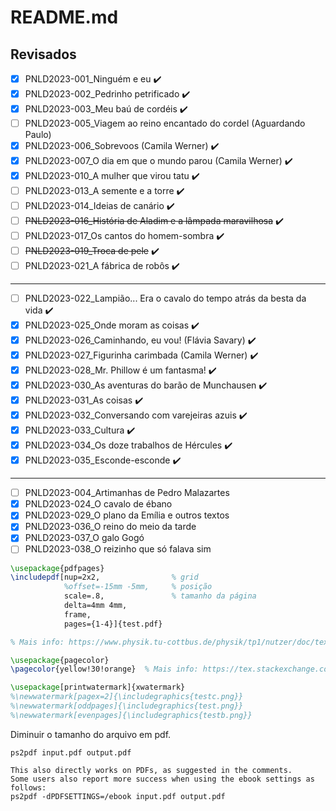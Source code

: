 README.md
======

Revisados
---------

- [x] PNLD2023-001_Ninguém e eu ✔️
- [x] PNLD2023-002_Pedrinho petrificado ✔️
- [x] PNLD2023-003_Meu baú de cordéis ✔️
- [ ] PNLD2023-005_Viagem ao reino encantado do cordel (Aguardando Paulo)
- [x] PNLD2023-006_Sobrevoos (Camila Werner) ✔️
- [x] PNLD2023-007_O dia em que o mundo parou (Camila Werner) ✔️
- [x] PNLD2023-010_A mulher que virou tatu ✔️
- [ ] PNLD2023-013_A semente e a torre ✔️
- [ ] PNLD2023-014_Ideias de canário ✔️
- [ ] ~~PNLD2023-016_História de Aladim e a lâmpada maravilhosa~~ ✔️
- [ ] PNLD2023-017_Os cantos do homem-sombra ✔️
- [ ] ~~PNLD2023-019_Troca de pele~~ ✔️
- [ ] PNLD2023-021_A fábrica de robôs ✔️
------------------------------------------------------------
- [ ] PNLD2023-022_Lampião... Era o cavalo do tempo atrás da besta da vida ✔️
- [x] PNLD2023-025_Onde moram as coisas ✔️
- [x] PNLD2023-026_Caminhando, eu vou! (Flávia Savary) ✔️
- [x] PNLD2023-027_Figurinha carimbada (Camila Werner) ✔️
- [x] PNLD2023-028_Mr. Phillow é um fantasma! ✔️
- [x] PNLD2023-030_As aventuras do barão de Munchausen ✔️
- [x] PNLD2023-031_As coisas ✔️
- [x] PNLD2023-032_Conversando com varejeiras azuis ✔️
- [x] PNLD2023-033_Cultura ✔️
- [x] PNLD2023-034_Os doze trabalhos de Hércules ✔️
- [x] PNLD2023-035_Esconde-esconde ✔️
------------------------------------------------------------
- [ ] PNLD2023-004_Artimanhas de Pedro Malazartes
- [x] PNLD2023-024_O cavalo de ébano
- [x] PNLD2023-029_O plano da Emília e outros textos
- [x] PNLD2023-036_O reino do meio da tarde
- [x] PNLD2023-037_O galo Gogó
- [ ] PNLD2023-038_O reizinho que só falava sim

```tex
\usepackage{pdfpages}
\includepdf[nup=2x2, 				% grid
			%offset=-15mm -5mm, 	% posição
			scale=.8, 				% tamanho da página
            delta=4mm 4mm, 			
            frame,
            pages={1-4}]{test.pdf}

% Mais info: https://www.physik.tu-cottbus.de/physik/tp1/nutzer/doc/texmf/latex/pdfpages/pdf-ex.tex
```

```tex
\usepackage{pagecolor}
\pagecolor{yellow!30!orange}  % Mais info: https://tex.stackexchange.com/questions/82498/change-background-colour-for-entire-document

```

```tex
\usepackage[printwatermark]{xwatermark}
%\newwatermark[pagex=2]{\includegraphics{testc.png}}
%\newwatermark[oddpages]{\includegraphics{test.png}}
%\newwatermark[evenpages]{\includegraphics{testb.png}}

```

Diminuir o tamanho do arquivo em pdf.
```shell
ps2pdf input.pdf output.pdf

This also directly works on PDFs, as suggested in the comments.
Some users also report more success when using the ebook settings as follows:
ps2pdf -dPDFSETTINGS=/ebook input.pdf output.pdf

```
